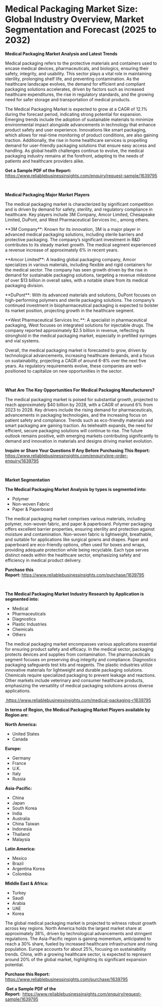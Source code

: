 <p><h1>Medical Packaging Market Size: Global Industry Overview, Market Segmentation and Forecast (2025 to 2032)</h1></p><p><strong>Medical Packaging Market Analysis and Latest Trends</strong></p>
<p><p>Medical packaging refers to the protective materials and containers used to encase medical devices, pharmaceuticals, and biologics, ensuring their safety, integrity, and usability. This sector plays a vital role in maintaining sterility, prolonging shelf life, and preventing contamination. As the healthcare landscape evolves, the demand for efficient and compliant packaging solutions accelerates, driven by factors such as increased healthcare expenditures, the rise in regulatory standards, and the growing need for safer storage and transportation of medical products.</p><p>The Medical Packaging Market is expected to grow at a CAGR of 12.1% during the forecast period, indicating strong potential for expansion. Emerging trends include the adoption of sustainable materials to minimize environmental impact alongside advancements in technology that enhance product safety and user experience. Innovations like smart packaging, which allows for real-time monitoring of product conditions, are also gaining traction. Additionally, the rise in home healthcare services is propelling demand for user-friendly packaging solutions that ensure easy access and handling. As global health challenges continue to evolve, the medical packaging industry remains at the forefront, adapting to the needs of patients and healthcare providers alike.</p></p>
<p><strong>Get a Sample PDF of the Report:&nbsp;</strong> <a href="https://www.reliablebusinessinsights.com/enquiry/request-sample/1639795?utm_campaign=1121&utm_medium=2&utm_source=Github&utm_content=ia&utm_term=13042025&utm_id=medical-packaging">https://www.reliablebusinessinsights.com/enquiry/request-sample/1639795</a></p>
<p>&nbsp;</p>
<p><strong>Medical Packaging Major Market Players</strong></p>
<p><p>The medical packaging market is characterized by significant competition and is driven by demand for safety, sterility, and regulatory compliance in healthcare. Key players include 3M Company, Amcor Limited, Chesapeake Limited, DuPont, and West Pharmaceutical Services Inc., among others.</p><p>**3M Company**: Known for its innovation, 3M is a major player in advanced medical packaging solutions, including sterile barriers and protective packaging. The company’s significant investment in R&D contributes to its steady market growth. The medical segment experienced a revenue increase of approximately 6% in recent years.</p><p>**Amcor Limited**: A leading global packaging company, Amcor specializes in various materials, including flexible and rigid containers for the medical sector. The company has seen growth driven by the rise in demand for sustainable packaging solutions, targeting a revenue milestone of over $13 billion in overall sales, with a notable share from its medical packaging division.</p><p>**DuPont**: With its advanced materials and solutions, DuPont focuses on high-performing polymers and sterile packaging solutions. The company’s continued investment in biopharmaceutical packaging is expected to bolster its market position, projecting growth in the healthcare segment.</p><p>**West Pharmaceutical Services Inc.**: A specialist in pharmaceutical packaging, West focuses on integrated solutions for injectable drugs. The company reported approximately $2.5 billion in revenue, reflecting its stronghold in the medical packaging market, especially in prefilled syringes and vial systems.</p><p>Overall, the medical packaging market is forecasted to grow, driven by technological advancements, increasing healthcare demands, and a focus on sustainability, projecting a CAGR of around 6-8% over the next five years. As regulatory requirements evolve, these companies are well-positioned to capitalize on new opportunities in the sector.</p></p>
<p>&nbsp;</p>
<p><strong>What Are The Key Opportunities For Medical Packaging Manufacturers?</strong></p>
<p><p>The medical packaging market is poised for substantial growth, projected to reach approximately $40 billion by 2028, with a CAGR of around 6% from 2023 to 2028. Key drivers include the rising demand for pharmaceuticals, advancements in packaging technologies, and the increasing focus on patient safety and compliance. Trends such as eco-friendly materials and smart packaging are gaining traction. As telehealth expands, the need for efficient, secure packaging solutions will continue to rise. The future outlook remains positive, with emerging markets contributing significantly to demand and innovation in materials and designs driving market evolution. </p></p>
<p><strong>Inquire or Share Your Questions If Any Before Purchasing This Report:</strong> <a href="https://www.reliablebusinessinsights.com/enquiry/pre-order-enquiry/1639795?utm_campaign=1121&utm_medium=2&utm_source=Github&utm_content=ia&utm_term=13042025&utm_id=medical-packaging">https://www.reliablebusinessinsights.com/enquiry/pre-order-enquiry/1639795</a></p>
<p>&nbsp;</p>
<p><strong>Market Segmentation</strong></p>
<p><strong>The Medical Packaging Market Analysis by types is segmented into:</strong></p>
<p><ul><li>Polymer</li><li>Non-woven Fabric</li><li>Paper & Paperboard</li></ul></p>
<p><p>The medical packaging market comprises various materials, including polymer, non-woven fabric, and paper & paperboard. Polymer packaging offers excellent barrier properties, ensuring sterility and protection against moisture and contamination. Non-woven fabric is lightweight, breathable, and suitable for applications like surgical gowns and drapes. Paper and paperboard are eco-friendly options, often used for boxes and wraps, providing adequate protection while being recyclable. Each type serves distinct needs within the healthcare sector, emphasizing safety and efficiency in medical product delivery.</p></p>
<p><strong>Purchase this Report:&nbsp;</strong><a href="https://www.reliablebusinessinsights.com/purchase/1639795?utm_campaign=1121&utm_medium=2&utm_source=Github&utm_content=ia&utm_term=13042025&utm_id=medical-packaging">https://www.reliablebusinessinsights.com/purchase/1639795</a></p>
<p>&nbsp;</p>
<p><strong>The Medical Packaging Market Industry Research by Application is segmented into:</strong></p>
<p><ul><li>Medical</li><li>Pharmaceuticals</li><li>Diagnostics</li><li>Plastic Industries</li><li>Chemicals</li><li>Others</li></ul></p>
<p><p>The medical packaging market encompasses various applications essential for ensuring product safety and efficacy. In the medical sector, packaging protects devices and supplies from contamination. The pharmaceuticals segment focuses on preserving drug integrity and compliance. Diagnostics packaging safeguards test kits and reagents. The plastic industries utilize innovative materials for lightweight and durable packaging solutions. Chemicals require specialized packaging to prevent leakage and reactions. Other markets include veterinary and consumer healthcare products, emphasizing the versatility of medical packaging solutions across diverse applications.</p></p>
<p><a href="https://www.reliablebusinessinsights.com/medical-packaging-r1639795?utm_campaign=1121&utm_medium=2&utm_source=Github&utm_content=ia&utm_term=13042025&utm_id=medical-packaging">&nbsp;https://www.reliablebusinessinsights.com/medical-packaging-r1639795</a></p>
<p><strong>In terms of Region, the Medical Packaging Market Players available by Region are:</strong></p>
<p>
    <p> <strong> North America: </strong>
        <ul>
            <li>United States</li>
            <li>Canada</li>
        </ul>
        </p> 
    <p> <strong> Europe: </strong>
        <ul>
            <li>Germany</li>
            <li>France</li>
            <li>U.K.</li>
            <li>Italy</li>
            <li>Russia</li>
        </ul>
        </p> 
    <p> <strong> Asia-Pacific: </strong>
        <ul>
            <li>China</li>
            <li>Japan</li>
            <li>South Korea</li>
            <li>India</li>
            <li>Australia</li>
            <li>China Taiwan</li>
            <li>Indonesia</li>
            <li>Thailand</li>
            <li>Malaysia</li>
        </ul>
        </p> 
    <p> <strong> Latin America: </strong>
        <ul>
            <li>Mexico</li>
            <li>Brazil</li>
            <li>Argentina Korea</li>
            <li>Colombia</li>
        </ul>
        </p> 
    <p> <strong> Middle East & Africa: </strong>
        <ul>
            <li>Turkey</li>
            <li>Saudi</li>
            <li>Arabia</li>
            <li>UAE</li>
            <li>Korea</li>
        </ul>
    </p>
    </p>
<p><p>The global medical packaging market is projected to witness robust growth across key regions. North America holds the largest market share at approximately 38%, driven by technological advancements and stringent regulations. The Asia-Pacific region is gaining momentum, anticipated to reach a 30% share, fueled by increased healthcare infrastructure and rising population. Europe accounts for about 25%, focusing on sustainability trends. China, with a growing healthcare sector, is expected to represent around 20% of the global market, highlighting its significant expansion potential.</p></p>
<p><strong>Purchase this Report: </strong><a href="https://www.reliablebusinessinsights.com/purchase/1639795?utm_campaign=1121&utm_medium=2&utm_source=Github&utm_content=ia&utm_term=13042025&utm_id=medical-packaging">https://www.reliablebusinessinsights.com/purchase/1639795</a></p>
<p>&nbsp;<strong>Get a Sample PDF of the Report:&nbsp;&nbsp;</strong><a href="https://www.reliablebusinessinsights.com/enquiry/request-sample/1639795?utm_campaign=1121&utm_medium=2&utm_source=Github&utm_content=ia&utm_term=13042025&utm_id=medical-packaging">https://www.reliablebusinessinsights.com/enquiry/request-sample/1639795</a></p>
<p><strong></strong></p>
<p><p></p><p></p><p></p></p>